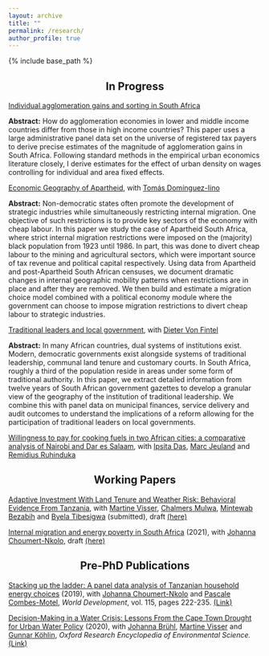 ```yaml
---
layout: archive
title: ""
permalink: /research/
author_profile: true
---
```


{% include base_path %}

<h2 align="center"> In Progress</h2>


<ins>Individual agglomeration gains and sorting in South Africa</ins>

**Abstract:** How do agglomeration economies in lower and middle income countries differ from those in high income countries? This paper uses a large administrative panel data set on the universe of registered tax payers to derive precise estimates of the magnitude of agglomeration gains in South Africa. Following standard methods in the empirical urban economics literature closely, I derive estimates for the effect of urban density on wages controlling for individual and area fixed effects. 

<ins>Economic Geography of Apartheid</ins>, with [Tomás Domínguez-Iino](https://www.tomasdomingueziino.com/) 

**Abstract:** Non-democratic states often promote the development of strategic industries while simultaneously restricting internal migration. One objective of such restrictions is to provide key sectors of the economy with cheap labour. In this paper we study the case of Apartheid South Africa, where strict internal migration restrictions were imposed on the (majority) black population from 1923 until 1986. In part, this was done to divert cheap labour to the mining and agricultural sectors, which were important source of tax revenue and political capital respectively. Using data from Apartheid and post-Apartheid South African censuses, we document dramatic changes in internal geographic mobility patterns when restrictions are in place and after they are removed. We then build and estimate a migration choice model combined with a political economy module where the government can choose to impose migration restrictions to divert cheap labour to strategic industries.

<ins>Traditional leaders and local government</ins>, with [Dieter Von Fintel](https://www.ekon.sun.ac.za/dvf)

**Abstract:** In many African countries, dual systems of institutions exist. Modern, democratic governments exist alongside systems of traditional leadership, communal land tenure and customary courts. In South Africa, roughly a third of the population reside in areas under some form of traditional authority. In this paper, we extract detailed information from twelve years of South African government gazettes to develop a granular view of the geography of the institution of traditional leadership. We combine this with panel data on municipal finances, service delivery and audit outcomes to understand the implications of a reform allowing for the participation of traditional leaders on local governments. 


<ins>Willingness to pay for cooking fuels in two African cities: a comparative analysis of Nairobi and Dar es Salaam</ins>, with [Ipsita Das](https://energyaccess.duke.edu/team/ipsita-das/), [Marc Jeuland](https://nicholas.duke.edu/people/faculty/jeuland) and [Remidius Ruhinduka](https://www.theigc.org/person/remidius-ruhinduka/) 

<h2 align="center"> Working Papers</h2>

<ins>Adaptive Investment With Land Tenure and Weather Risk: Behavioral Evidence From Tanzania</ins>, with [Martine Visser](http://www.economics.uct.ac.za/eco/Academic-Staff), [Chalmers Mulwa](https://www.efdinitiative.org/about-efd/people/mulwa-chalmers), [Mintewab Bezabih](https://www.cccep.ac.uk/profile/mintewab-bezabih/) and [Byela Tibesigwa](https://www.efdinitiative.org/about-efd/people/tibesigwa-byela) (submitted), draft [(here)](https://leonardleroux.github.io/files/Adaptive_investment_with_land_tenure_and_weather_risk__behavioural_evidence_from_Tanzania.pdf)

<ins>Internal migration and energy poverty in South Africa</ins> (2021), with [Johanna Choumert-Nkolo](https://sites.google.com/site/johannachoumertnkolo/home), draft [(here)](https://sa-tied.wider.unu.edu/sites/default/files/SA-TIED-WP165.pdf)

<h2 align="center">Pre-PhD Publications</h2>

<ins>Stacking up the ladder: A panel data analysis of Tanzanian household energy choices</ins> (2019), with [Johanna Choumert-Nkolo](https://sites.google.com/site/johannachoumertnkolo/home) and [Pascale Combes-Motel](https://sites.google.com/site/johannachoumertnkolo/home), *World Development*, vol. 115, pages 222-235. [(Link)](https://doi.org/10.1016/j.worlddev.2018.11.016)


<ins>Decision-Making in a Water Crisis: Lessons From the Cape Town Drought for Urban Water Policy</ins> (2020), with [Johanna Brühl](https://anchorenvironmental.co.za/staff), [Martine Visser](http://www.economics.uct.ac.za/eco/Academic-Staff) and [Gunnar Köhlin](https://www.gu.se/en/about/find-staff/gunnarkohlin), *Oxford Research Encyclopedia of Environmental Science.*  [(Link)](https://doi.org/10.1093/acrefore/9780199389414.013.706)       



